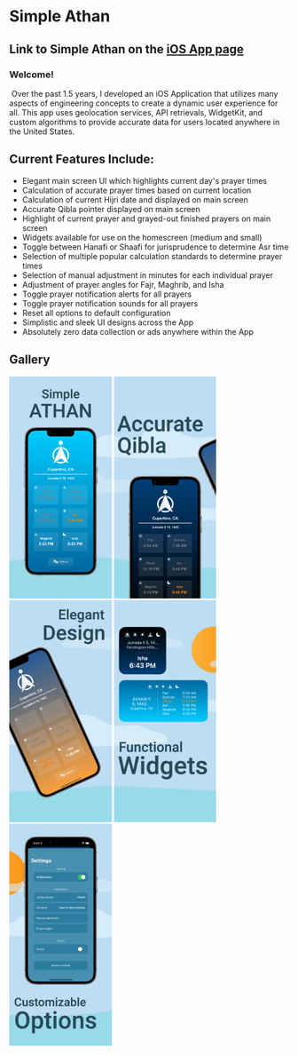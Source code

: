# Simple Athan

## Link to Simple Athan on the [iOS App page](apps.apple.com/us/app/simple-athan/id1594780073?itsct=apps_box_link&itscg=30200/)

### ​Welcome!
​
Over the past 1.5 years, I developed an iOS Application that utilizes many aspects of engineering concepts to create a dynamic user experience for all. This app uses geolocation services, API retrievals, WidgetKit, and custom algorithms to provide accurate data for users located anywhere in the United States. 


## Current Features Include:
- Elegant main screen UI which highlights current day's prayer times
- Calculation of accurate prayer times based on current location
- Calculation of current Hijri date and displayed on main screen
- Accurate Qibla pointer displayed on main screen
- Highlight of current prayer and grayed-out finished prayers on main screen
- Widgets available for use on the homescreen (medium and small)
- Toggle between Hanafi or Shaafi for jurisprudence to determine Asr time
- Selection of multiple popular calculation standards to determine prayer times
- Selection of manual adjustment in minutes for each individual prayer
- Adjustment of prayer angles for Fajr, Maghrib, and Isha
- Toggle prayer notification alerts for all prayers
- Toggle prayer notification sounds for all prayers
- Reset all options to default configuration
- Simplistic and sleek UI designs across the App
- Absolutely zero data collection or ads anywhere within the App

## Gallery

<img src="newImages/1.jpg" height="400"> <img src="newImages/2.jpg" height="400">
<img src="newImages/3.jpg" height="400">
<img src="newImages/image4.jpeg" height="400">
<img src="newImages//4.jpg" height="400">


